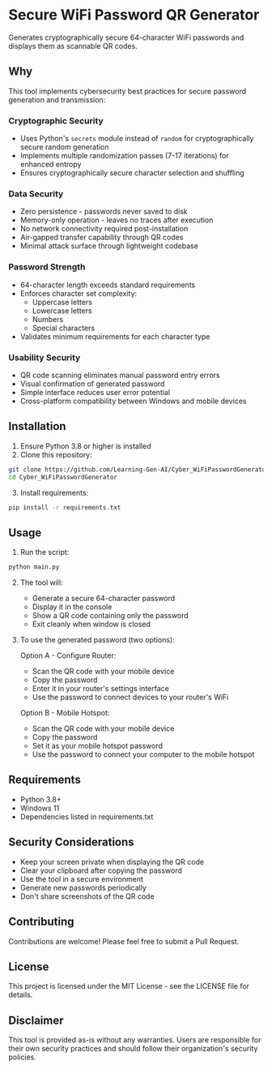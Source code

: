 # Secure WiFi Password QR Generator

Generates cryptographically secure 64-character WiFi passwords and displays them as scannable QR codes.

## Why

This tool implements cybersecurity best practices for secure password generation and transmission:

### Cryptographic Security
- Uses Python's `secrets` module instead of `random` for cryptographically secure random generation
- Implements multiple randomization passes (7-17 iterations) for enhanced entropy
- Ensures cryptographically secure character selection and shuffling

### Data Security
- Zero persistence - passwords never saved to disk
- Memory-only operation - leaves no traces after execution
- No network connectivity required post-installation
- Air-gapped transfer capability through QR codes
- Minimal attack surface through lightweight codebase

### Password Strength
- 64-character length exceeds standard requirements
- Enforces character set complexity:
  - Uppercase letters
  - Lowercase letters
  - Numbers
  - Special characters
- Validates minimum requirements for each character type

### Usability Security
- QR code scanning eliminates manual password entry errors
- Visual confirmation of generated password
- Simple interface reduces user error potential
- Cross-platform compatibility between Windows and mobile devices

## Installation

1. Ensure Python 3.8 or higher is installed
2. Clone this repository:
```bash
git clone https://github.com/Learning-Gen-AI/Cyber_WiFiPasswordGenerator.git
cd Cyber_WiFiPasswordGenerator
```

3. Install requirements:
```bash
pip install -r requirements.txt
```

## Usage

1. Run the script:
```bash
python main.py
```

2. The tool will:
   - Generate a secure 64-character password
   - Display it in the console
   - Show a QR code containing only the password
   - Exit cleanly when window is closed

3. To use the generated password (two options):
   
   Option A - Configure Router:
   - Scan the QR code with your mobile device
   - Copy the password
   - Enter it in your router's settings interface
   - Use the password to connect devices to your router's WiFi

   Option B - Mobile Hotspot:
   - Scan the QR code with your mobile device
   - Copy the password
   - Set it as your mobile hotspot password
   - Use the password to connect your computer to the mobile hotspot

## Requirements
- Python 3.8+
- Windows 11
- Dependencies listed in requirements.txt

## Security Considerations
- Keep your screen private when displaying the QR code
- Clear your clipboard after copying the password
- Use the tool in a secure environment
- Generate new passwords periodically
- Don't share screenshots of the QR code

## Contributing
Contributions are welcome! Please feel free to submit a Pull Request.

## License
This project is licensed under the MIT License - see the LICENSE file for details.

## Disclaimer
This tool is provided as-is without any warranties. Users are responsible for their own security practices and should follow their organization's security policies.
